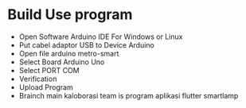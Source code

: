 # Build Use program
<ul>
  <li>Open Software Arduino IDE For Windows or Linux</li>
  <li>Put cabel adaptor USB to Device Arduino</li>
  <li>Open file arduino metro-smart</li>
  <li>Select Board Arduino Uno</li>
  <li>Select PORT COM</li>
  <li>Verification</li>
  <li>Upload Program</li>
  <li>Brainch main kaloborasi team is program aplikasi flutter smartlamp</li>
</ul>
